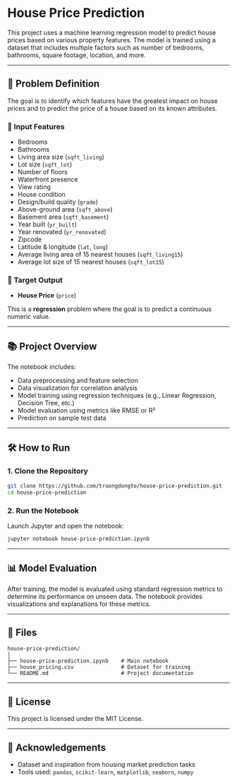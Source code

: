 
# House Price Prediction

This project uses a machine learning regression model to predict house prices based on various property features. The model is trained using a dataset that includes multiple factors such as number of bedrooms, bathrooms, square footage, location, and more.

---

## 🧠 Problem Definition

The goal is to identify which features have the greatest impact on house prices and to predict the price of a house based on its known attributes.

### 🔢 Input Features

- Bedrooms
- Bathrooms
- Living area size (`sqft_living`)
- Lot size (`sqft_lot`)
- Number of floors
- Waterfront presence
- View rating
- House condition
- Design/build quality (`grade`)
- Above-ground area (`sqft_above`)
- Basement area (`sqft_basement`)
- Year built (`yr_built`)
- Year renovated (`yr_renovated`)
- Zipcode
- Latitude & longitude (`lat`, `long`)
- Average living area of 15 nearest houses (`sqft_living15`)
- Average lot size of 15 nearest houses (`sqft_lot15`)

### 🎯 Target Output

- **House Price** (`price`)

This is a **regression** problem where the goal is to predict a continuous numeric value.

---

## 📚 Project Overview

The notebook includes:

- Data preprocessing and feature selection
- Data visualization for correlation analysis
- Model training using regression techniques (e.g., Linear Regression, Decision Tree, etc.)
- Model evaluation using metrics like RMSE or R²
- Prediction on sample test data

---

## 🛠️ How to Run

### 1. Clone the Repository

```bash
git clone https://github.com/truongdongto/house-price-prediction.git
cd house-price-prediction
```

### 2. Run the Notebook

Launch Jupyter and open the notebook:

```bash
jupyter notebook house-price-prediction.ipynb
```

---

## 📊 Model Evaluation

After training, the model is evaluated using standard regression metrics to determine its performance on unseen data. The notebook provides visualizations and explanations for these metrics.

---

## 📁 Files

```
house-price-prediction/
│
├── house-price-prediction.ipynb    # Main notebook
├── house_pricing.csv               # Dataset for training
└── README.md                       # Project documentation
```

---

## 📄 License

This project is licensed under the MIT License.

---

## 🙏 Acknowledgements

- Dataset and inspiration from housing market prediction tasks
- Tools used: `pandas`, `scikit-learn`, `matplotlib`, `seaborn`, `numpy`
